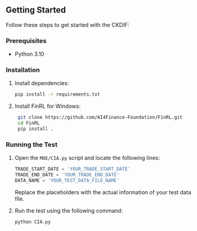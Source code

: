 ## Getting Started

Follow these steps to get started with the CKDIF:

### Prerequisites
- Python 3.10

### Installation
1. Install dependencies:
    ```bash
    pip install -r requirements.txt
    ```
2. Install FinRL for Windows:
   ```bash
    git clone https://github.com/AI4Finance-Foundation/FinRL.git
    cd FinRL
    pip install .
    ```

### Running the Test
1. Open the `MOE/CIA.py` script and locate the following lines:
    ```python
   TRADE_START_DATE = 'YOUR_TRADE_START_DATE'
   TRADE_END_DATE = 'YOUR_TRADE_END_DATE'
   DATA_NAME = 'YOUR_TEST_DATA_FILE_NAME'
   ```
   Replace the placeholders with the actual information of your test data file.

2. Run the test using the following command:
    ```bash
    python CIA.py
    ```